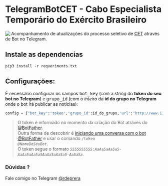 #  TelegramBotCET - Cabo Especialista Temporário do Exército Brasileiro

<img align="left" src="tele_bot_img.png"> Acompanhamento de atualizações do processo seletivo de <abbr title="Cabo Especialista Temporário">CET</abbr> através de Bot no Telegram.
<br clear="left"/>


## Instale as dependencias
```shell
pip3 install -r requeriments.txt
```

## Configurações:

É necessário configurar os campos <kbd><samp>bot_key</samp></kbd> (com a *string* do **token do seu bot no Telegram**) e <kbd><samp>grupo_id</samp></kbd> (com o *inteiro* da **id do grupo no Telegram** onde o bot irá publicar as notícias):
```python
config = {"bot_key":"token","grupo_id":id_do_grupo,"url":"http://www.11rm.eb.mil.br/index.php/ultimas-noticias/207-cet-cabo-especialista-temporario-2019-2020"}
```
> O token é informado no momento da criação do Bot através do [@BotFather](https://telegram.me/BotFather).  
  Outra forma de descobrir é [iniciando uma conversa com o bot @BotFather](https://telegram.me/BotFather) e usar o comando <code>/token <var>@NomeDoSeuBot</var></code>.  
  O token segue o formato <code><var>5555555555:AaAa5aAa5a5-AaAa5aAa5a5AaAa5aAa5a5-AaAa5a</var></code>.

### Dúvidas ?
Fale comigo no Telegram [@rdeprera](https://telegram.me/BotFather)
